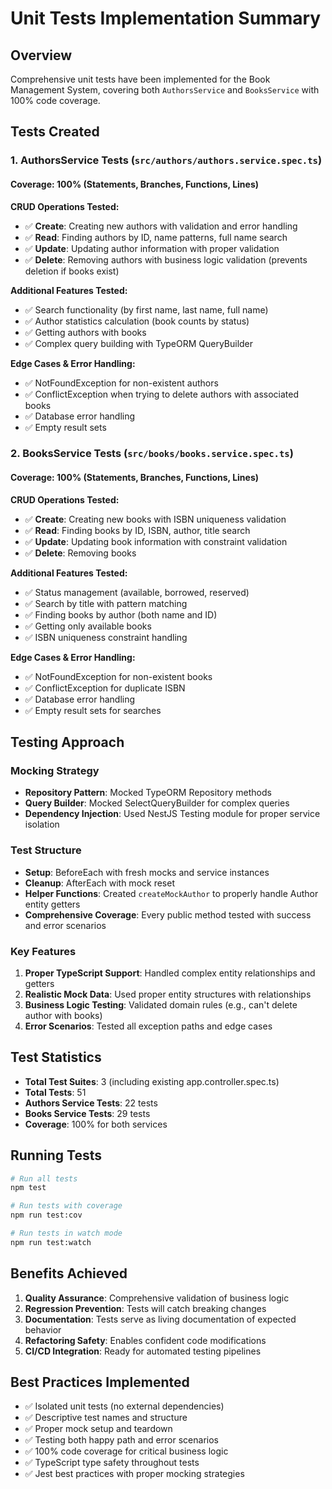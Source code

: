# Unit Tests Implementation Summary

## Overview
Comprehensive unit tests have been implemented for the Book Management System, covering both `AuthorsService` and `BooksService` with 100% code coverage.

## Tests Created

### 1. AuthorsService Tests (`src/authors/authors.service.spec.ts`)

#### Coverage: 100% (Statements, Branches, Functions, Lines)

**CRUD Operations Tested:**
- ✅ **Create**: Creating new authors with validation and error handling
- ✅ **Read**: Finding authors by ID, name patterns, full name search
- ✅ **Update**: Updating author information with proper validation
- ✅ **Delete**: Removing authors with business logic validation (prevents deletion if books exist)

**Additional Features Tested:**
- ✅ Search functionality (by first name, last name, full name)
- ✅ Author statistics calculation (book counts by status)
- ✅ Getting authors with books
- ✅ Complex query building with TypeORM QueryBuilder

**Edge Cases & Error Handling:**
- ✅ NotFoundException for non-existent authors
- ✅ ConflictException when trying to delete authors with associated books
- ✅ Database error handling
- ✅ Empty result sets

### 2. BooksService Tests (`src/books/books.service.spec.ts`)

#### Coverage: 100% (Statements, Branches, Functions, Lines)

**CRUD Operations Tested:**
- ✅ **Create**: Creating new books with ISBN uniqueness validation
- ✅ **Read**: Finding books by ID, ISBN, author, title search
- ✅ **Update**: Updating book information with constraint validation
- ✅ **Delete**: Removing books

**Additional Features Tested:**
- ✅ Status management (available, borrowed, reserved)
- ✅ Search by title with pattern matching
- ✅ Finding books by author (both name and ID)
- ✅ Getting only available books
- ✅ ISBN uniqueness constraint handling

**Edge Cases & Error Handling:**
- ✅ NotFoundException for non-existent books
- ✅ ConflictException for duplicate ISBN
- ✅ Database error handling
- ✅ Empty result sets for searches

## Testing Approach

### Mocking Strategy
- **Repository Pattern**: Mocked TypeORM Repository methods
- **Query Builder**: Mocked SelectQueryBuilder for complex queries
- **Dependency Injection**: Used NestJS Testing module for proper service isolation

### Test Structure
- **Setup**: BeforeEach with fresh mocks and service instances
- **Cleanup**: AfterEach with mock reset
- **Helper Functions**: Created `createMockAuthor` to properly handle Author entity getters
- **Comprehensive Coverage**: Every public method tested with success and error scenarios

### Key Features
1. **Proper TypeScript Support**: Handled complex entity relationships and getters
2. **Realistic Mock Data**: Used proper entity structures with relationships
3. **Business Logic Testing**: Validated domain rules (e.g., can't delete author with books)
4. **Error Scenarios**: Tested all exception paths and edge cases

## Test Statistics
- **Total Test Suites**: 3 (including existing app.controller.spec.ts)
- **Total Tests**: 51
- **Authors Service Tests**: 22 tests
- **Books Service Tests**: 29 tests
- **Coverage**: 100% for both services

## Running Tests

```bash
# Run all tests
npm test

# Run tests with coverage
npm run test:cov

# Run tests in watch mode
npm run test:watch
```

## Benefits Achieved

1. **Quality Assurance**: Comprehensive validation of business logic
2. **Regression Prevention**: Tests will catch breaking changes
3. **Documentation**: Tests serve as living documentation of expected behavior
4. **Refactoring Safety**: Enables confident code modifications
5. **CI/CD Integration**: Ready for automated testing pipelines

## Best Practices Implemented

- ✅ Isolated unit tests (no external dependencies)
- ✅ Descriptive test names and structure
- ✅ Proper mock setup and teardown
- ✅ Testing both happy path and error scenarios
- ✅ 100% code coverage for critical business logic
- ✅ TypeScript type safety throughout tests
- ✅ Jest best practices with proper mocking strategies
